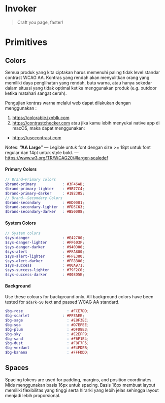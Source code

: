 # Invoker
> Craft you page, faster!

# Primitives
## Colors
Semua produk yang kita ciptakan harus memenuhi paling tidak level standar contrast WCAG AA. Kontras yang rendah akan menyulitkan orang yang memiliki daya penglihatan yang rendah, buta warna, atau hanya sekedar dalam situasi yang tidak optimal ketika menggunakan produk (e.g. outdoor ketika matahari sangat cerah).

Pengujian kontras warna melalui web dapat dilakukan dengan menggunakan :
1. https://colorable.jxnblk.com
2. https://contrastchecker.com
atau jika kamu lebih menyukai native app di macOS, maka dapat menggunakan:
* https://usecontrast.com

Notes: **”AA Large”** — Legible untuk font dengan size >= 18pt untuk font regular dan 14pt untuk style bold. — https://www.w3.org/TR/WCAG20/#larger-scaledef

#### Primary Colors
```scss
// Brand—Primary colors
$brand-primary            : #3F46AD;
$brand-primary-lighter    : #5B77C4;
$brand-primary-darker     : #182385;
// Brand--Secondary Colors
$brand-secondary          : #ED0001;
$brand-secondary-lighter  : #FD5C63;
$brand-secondary-darker   : #B50008;
```

#### System Colors
```scss
// System colors
$sys-danger               : #E42700;
$sys-danger-lighter       : #FF603F;
$sys-danger-darker        : #940D00;
$sys-alert                : #FFAB00;
$sys-alert-lighter        : #FFE380;
$sys-alert-darker         : #FF8B00;
$sys-success              : #00A971;
$sys-success-lighter      : #79F2C0;
$sys-success-darker       : #008D5E;
```

#### Background
Use these colours for background only. All background colors have been tested for `$dark-50` text and passed WCAG AA standard.
```scss
$bg-rose            	    : #FCE7DD;
$bg-scarlet               : #FFEAEE;
$bg-sage            	    : #E8F3EC;
$bg-sea             	    : #D7EFEE;
$bg-plum            	    : #DFD8E3;
$bg-sky             	    : #E2EFF9;
$bg-sand            	    : #F6F1E4;
$bg-dust            	    : #F8F7F5;
$bg-verdant         	    : #E4FDEB;
$bg-banana          	    : #FFFDDD;
```

## Spaces
Spacing tokens are used for padding, margins, and position coordinates. Mids menggunakan basis 16px untuk spacing. Basis 16px membuat layout memiliki flexibilitas yang tinggi serta hirarki yang lebih jelas sehingga layout menjadi lebih proporsional.
